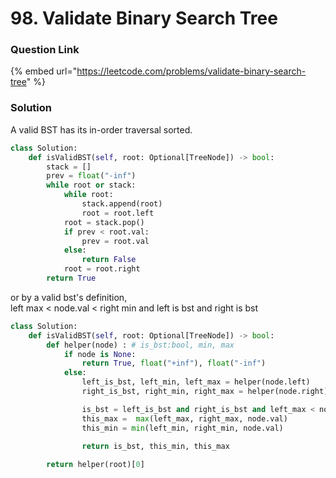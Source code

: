 # 98. Validate Binary Search Tree

### Question Link

{% embed url="https://leetcode.com/problems/validate-binary-search-tree" %}

### Solution

A valid BST has its in-order traversal sorted.

```python
class Solution:
    def isValidBST(self, root: Optional[TreeNode]) -> bool:
        stack = []
        prev = float("-inf")
        while root or stack:
            while root:
                stack.append(root)
                root = root.left
            root = stack.pop()
            if prev < root.val:
                prev = root.val
            else:
                return False
            root = root.right
        return True
```

or by a valid bst's definition,\
left max < node.val < right min and left is bst and right is bst

```python
class Solution:
    def isValidBST(self, root: Optional[TreeNode]) -> bool:
        def helper(node) : # is_bst:bool, min, max
            if node is None:
                return True, float("+inf"), float("-inf")
            else:
                left_is_bst, left_min, left_max = helper(node.left)
                right_is_bst, right_min, right_max = helper(node.right)

                is_bst = left_is_bst and right_is_bst and left_max < node.val < right_min                
                this_max =  max(left_max, right_max, node.val)
                this_min = min(left_min, right_min, node.val)
                
                return is_bst, this_min, this_max

        return helper(root)[0]
```

